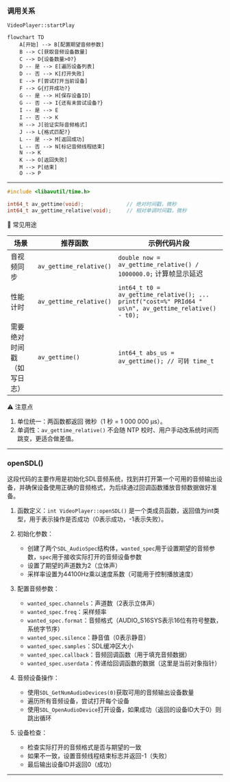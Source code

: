 ### 调用关系
`VideoPlayer::startPlay`

```mermaid
flowchart TD
    A[开始] --> B[配置期望音频参数]
    B --> C[获取音频设备数量]
    C --> D{设备数量>0?}
    D -- 是 --> E[遍历设备列表]
    D -- 否 --> K[打开失败]
    E --> F[尝试打开当前设备]
    F --> G{打开成功?}
    G -- 是 --> H[保存设备ID]
    G -- 否 --> I{还有未尝试设备?}
    I -- 是 --> E
    I -- 否 --> K
    H --> J[验证实际音频格式]
    J --> L{格式匹配?}
    L -- 是 --> M[返回成功]
    L -- 否 --> N[标记音频线程结束]
    N --> K
    K --> O[返回失败]
    M --> P[结束]
    O --> P
```




---

```cpp
#include <libavutil/time.h>

int64_t av_gettime(void);              // 绝对时间戳，微秒
int64_t av_gettime_relative(void);     // 相对单调时间戳，微秒
```

🎯 常见用途

| 场景            | 推荐函数                    | 示例代码片段                                                                                                 |
| ------------- | ----------------------- | ------------------------------------------------------------------------------------------------------ |
| 音视频同步         | `av_gettime_relative()` | `double now = av_gettime_relative() / 1000000.0;` 计算帧显示延迟                                              |
| 性能计时          | `av_gettime_relative()` | `int64_t t0 = av_gettime_relative(); ... printf("cost=%" PRId64 " us\n", av_gettime_relative() - t0);` |
| 需要绝对时间戳（如写日志） | `av_gettime()`          | `int64_t abs_us = av_gettime(); // 可转 time_t`                                                          |

⚠️ 注意点
1. 单位统一：两函数都返回 微秒（1 秒 = 1 000 000 μs）。  
2. 单调性：`av_gettime_relative()` 不会随 NTP 校时、用户手动改系统时间而跳变，更适合做差值。  

---
### openSDL()

这段代码的主要作用是初始化SDL音频系统，找到并打开第一个可用的音频输出设备，并确保设备使用正确的音频格式，为后续通过回调函数播放音频数据做好准备。

1. 函数定义：`int VideoPlayer::openSDL()` 是一个类成员函数，返回值为int类型，用于表示操作是否成功（0表示成功，-1表示失败）。

2. 初始化参数：
   - 创建了两个`SDL_AudioSpec`结构体，`wanted_spec`用于设置期望的音频参数，`spec`用于接收实际打开的音频设备参数
   - 设置了期望的声道数为2（立体声）
   - 采样率设置为44100Hz乘以速度系数（可能用于控制播放速度）

3. 配置音频参数：
   - `wanted_spec.channels`：声道数（2表示立体声）
   - `wanted_spec.freq`：采样频率
   - `wanted_spec.format`：音频格式（AUDIO_S16SYS表示16位有符号整数，系统字节序）
   - `wanted_spec.silence`：静音值（0表示静音）
   - `wanted_spec.samples`：SDL缓冲区大小
   - `wanted_spec.callback`：音频回调函数（用于填充音频数据）
   - `wanted_spec.userdata`：传递给回调函数的数据（这里是当前对象指针）

4. 音频设备操作：
   - 使用`SDL_GetNumAudioDevices(0)`获取可用的音频输出设备数量
   - 遍历所有音频设备，尝试打开每个设备
   - 使用`SDL_OpenAudioDevice`打开设备，如果成功（返回的设备ID大于0）则跳出循环

5. 设备检查：
   - 检查实际打开的音频格式是否与期望的一致
   - 如果不一致，设置音频线程结束标志并返回-1（失败）
   - 最后输出设备ID并返回0（成功）

---
